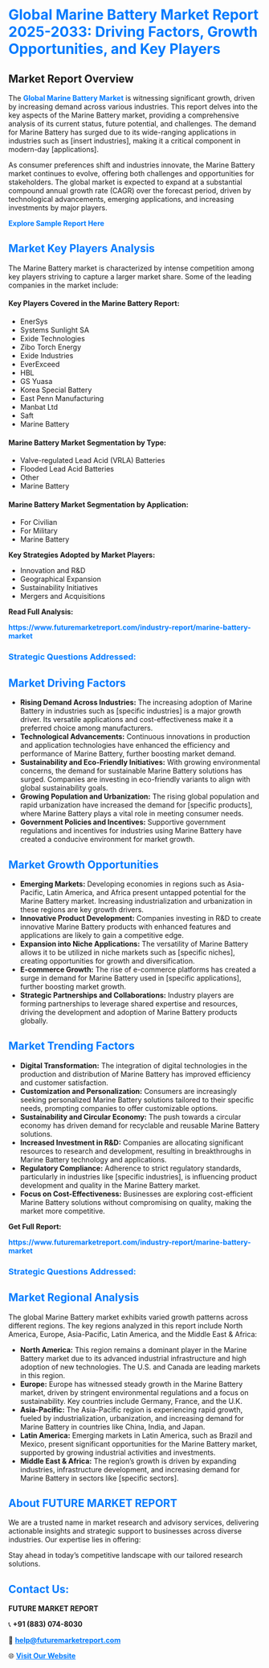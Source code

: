 <h1 style="color: #007BFF;">Global Marine Battery Market Report 2025-2033: Driving Factors, Growth Opportunities, and Key Players</h1>

<section id="overview">
<h2>Market Report Overview</h2>
<p>The <a href="https://www.futuremarketreport.com/industry-report/marine-battery-market" style="color: #007BFF; text-decoration: none;"><strong>Global Marine Battery Market</strong></a> is witnessing significant growth, driven by increasing demand across various industries. This report delves into the key aspects of the Marine Battery market, providing a comprehensive analysis of its current status, future potential, and challenges. The demand for Marine Battery has surged due to its wide-ranging applications in industries such as [insert industries], making it a critical component in modern-day [applications].</p>
<p>As consumer preferences shift and industries innovate, the Marine Battery market continues to evolve, offering both challenges and opportunities for stakeholders. The global market is expected to expand at a substantial compound annual growth rate (CAGR) over the forecast period, driven by technological advancements, emerging applications, and increasing investments by major players.</p>
</section>

<section id="overview">
<p><a href="https://www.futuremarketreport.com/request-sample/reportId=101507" style="color: #007BFF; text-decoration: none;"><strong>Explore Sample Report Here</strong></a></p>
</section>

<section id="key-players">
<h2 style="color: #007BFF;">Market Key Players Analysis</h2>
<p>The Marine Battery market is characterized by intense competition among key players striving to capture a larger market share. Some of the leading companies in the market include:</p>
<h4>Key Players Covered in the Marine Battery Report:</h4>
<ul><li>EnerSys</li><li>Systems Sunlight SA</li><li>Exide Technologies</li><li>Zibo Torch Energy</li><li>Exide Industries</li><li>EverExceed</li><li>HBL</li><li>GS Yuasa</li><li>Korea Special Battery</li><li>East Penn Manufacturing</li><li>Manbat Ltd</li><li>Saft</li><li>Marine Battery</li></ul>
<h4>Marine Battery Market Segmentation by Type:</h4>
<ul><li>Valve-regulated Lead Acid (VRLA) Batteries</li><li>Flooded Lead Acid Batteries</li><li>Other</li><li>Marine Battery</li></ul>

<h4>Marine Battery Market Segmentation by Application:</h4>
<ul><li>For Civilian</li><li>For Military</li><li>Marine Battery</li></ul>
<p><strong>Key Strategies Adopted by Market Players:</strong></p>
<ul>
<li>Innovation and R&D</li>
<li>Geographical Expansion</li>
<li>Sustainability Initiatives</li>
<li>Mergers and Acquisitions</li>
</ul>
</section>

<section>
<p><strong>Read Full Analysis: </strong></p><a href="https://www.futuremarketreport.com/industry-report/marine-battery-market" style="color: #007BFF; text-decoration: none;"><strong>https://www.futuremarketreport.com/industry-report/marine-battery-market</strong></a>
<h3 style="color: #007BFF;">Strategic Questions Addressed:</h3>
</section>

<section id="driving-factors">
<h2 style="color: #007BFF;">Market Driving Factors</h2>
<ul>
<li><strong>Rising Demand Across Industries:</strong> The increasing adoption of Marine Battery in industries such as [specific industries] is a major growth driver. Its versatile applications and cost-effectiveness make it a preferred choice among manufacturers.</li>
<li><strong>Technological Advancements:</strong> Continuous innovations in production and application technologies have enhanced the efficiency and performance of Marine Battery, further boosting market demand.</li>
<li><strong>Sustainability and Eco-Friendly Initiatives:</strong> With growing environmental concerns, the demand for sustainable Marine Battery solutions has surged. Companies are investing in eco-friendly variants to align with global sustainability goals.</li>
<li><strong>Growing Population and Urbanization:</strong> The rising global population and rapid urbanization have increased the demand for [specific products], where Marine Battery plays a vital role in meeting consumer needs.</li>
<li><strong>Government Policies and Incentives:</strong> Supportive government regulations and incentives for industries using Marine Battery have created a conducive environment for market growth.</li>
</ul>
</section>

<section id="growth-opportunities">
<h2 style="color: #007BFF;">Market Growth Opportunities</h2>
<ul>
<li><strong>Emerging Markets:</strong> Developing economies in regions such as Asia-Pacific, Latin America, and Africa present untapped potential for the Marine Battery market. Increasing industrialization and urbanization in these regions are key growth drivers.</li>
<li><strong>Innovative Product Development:</strong> Companies investing in R&D to create innovative Marine Battery products with enhanced features and applications are likely to gain a competitive edge.</li>
<li><strong>Expansion into Niche Applications:</strong> The versatility of Marine Battery allows it to be utilized in niche markets such as [specific niches], creating opportunities for growth and diversification.</li>
<li><strong>E-commerce Growth:</strong> The rise of e-commerce platforms has created a surge in demand for Marine Battery used in [specific applications], further boosting market growth.</li>
<li><strong>Strategic Partnerships and Collaborations:</strong> Industry players are forming partnerships to leverage shared expertise and resources, driving the development and adoption of Marine Battery products globally.</li>
</ul>
</section>

<section id="trending-factors">
<h2 style="color: #007BFF;">Market Trending Factors</h2>
<ul>
<li><strong>Digital Transformation:</strong> The integration of digital technologies in the production and distribution of Marine Battery has improved efficiency and customer satisfaction.</li>
<li><strong>Customization and Personalization:</strong> Consumers are increasingly seeking personalized Marine Battery solutions tailored to their specific needs, prompting companies to offer customizable options.</li>
<li><strong>Sustainability and Circular Economy:</strong> The push towards a circular economy has driven demand for recyclable and reusable Marine Battery solutions.</li>
<li><strong>Increased Investment in R&D:</strong> Companies are allocating significant resources to research and development, resulting in breakthroughs in Marine Battery technology and applications.</li>
<li><strong>Regulatory Compliance:</strong> Adherence to strict regulatory standards, particularly in industries like [specific industries], is influencing product development and quality in the Marine Battery market.</li>
<li><strong>Focus on Cost-Effectiveness:</strong> Businesses are exploring cost-efficient Marine Battery solutions without compromising on quality, making the market more competitive.</li>
</ul>
</section>

<section>
<p><strong>Get Full Report: </strong></p><a href="https://www.futuremarketreport.com/industry-report/marine-battery-market" style="color: #007BFF; text-decoration: none;"><strong>https://www.futuremarketreport.com/industry-report/marine-battery-market</strong></a>
<h3 style="color: #007BFF;">Strategic Questions Addressed:</h3>
</section>


<section id="regional-analysis">
<h2 style="color: #007BFF;">Market Regional Analysis</h2>
<p>The global Marine Battery market exhibits varied growth patterns across different regions. The key regions analyzed in this report include North America, Europe, Asia-Pacific, Latin America, and the Middle East & Africa:</p>
<ul>
<li><strong>North America:</strong> This region remains a dominant player in the Marine Battery market due to its advanced industrial infrastructure and high adoption of new technologies. The U.S. and Canada are leading markets in this region.</li>
<li><strong>Europe:</strong> Europe has witnessed steady growth in the Marine Battery market, driven by stringent environmental regulations and a focus on sustainability. Key countries include Germany, France, and the U.K.</li>
<li><strong>Asia-Pacific:</strong> The Asia-Pacific region is experiencing rapid growth, fueled by industrialization, urbanization, and increasing demand for Marine Battery in countries like China, India, and Japan.</li>
<li><strong>Latin America:</strong> Emerging markets in Latin America, such as Brazil and Mexico, present significant opportunities for the Marine Battery market, supported by growing industrial activities and investments.</li>
<li><strong>Middle East & Africa:</strong> The region’s growth is driven by expanding industries, infrastructure development, and increasing demand for Marine Battery in sectors like [specific sectors].</li>
</ul>
</section>

<footer>
<h2 style="color: #007BFF;">About FUTURE MARKET REPORT</h2>
<p>We are a trusted name in market research and advisory services, delivering actionable insights and strategic support to businesses across diverse industries. Our expertise lies in offering:</p>

<p>Stay ahead in today’s competitive landscape with our tailored research solutions.</p>

<h2 style="color: #007BFF;">Contact Us:</h2>
<p><strong>FUTURE MARKET REPORT</strong></p>
<p>📞 <strong>+91 (883) 074-8030</strong></p>
<p>📧 <strong><a href="mailto:help@futuremarketreport.com" style="color: #007BFF;">help@futuremarketreport.com</a></strong></p>
<p>🌐 <strong><a href="https://www.futuremarketreport.com/" style="color: #007BFF;">Visit Our Website</a></strong></p>
</footer>